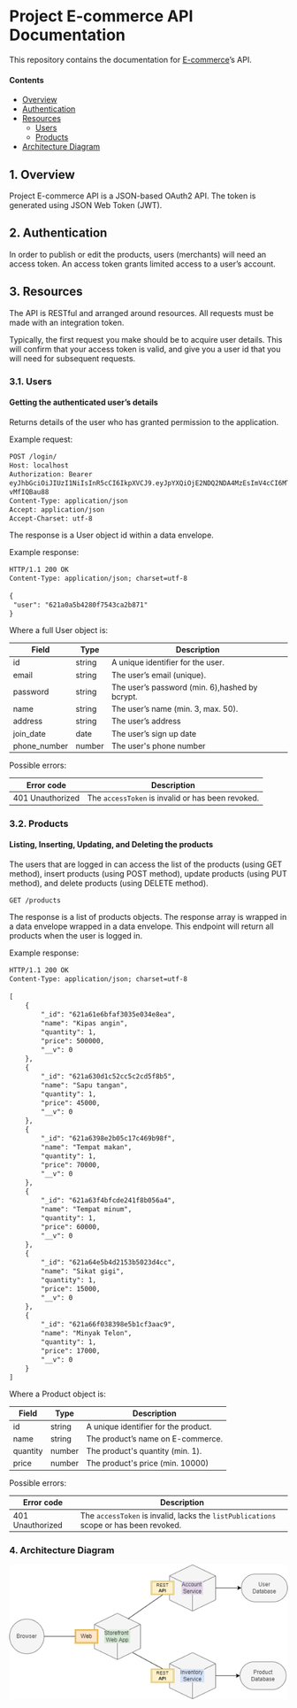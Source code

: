 # Project E-commerce API Documentation

This repository contains the documentation for [E-commerce](https://github.com/hazrinatn/project_api)’s API.

#### Contents

- [Overview](#1-overview)
- [Authentication](#2-authentication)
- [Resources](#3-resources)
  - [Users](#31-users)
  - [Products](#32-products)
- [Architecture Diagram](#4-architecture)

## 1. Overview

Project E-commerce API is a JSON-based OAuth2 API. The token is generated using JSON Web Token (JWT).

## 2. Authentication

In order to publish or edit the products, users (merchants) will need an access token. An access token grants limited access to a user’s account.

## 3. Resources

The API is RESTful and arranged around resources. All requests must be made with an integration token.

Typically, the first request you make should be to acquire user details. This will confirm that your access token is valid, and give you a user id that you will need for subsequent requests.

### 3.1. Users

#### Getting the authenticated user’s details

Returns details of the user who has granted permission to the application.

Example request:

```
POST /login/
Host: localhost
Authorization: Bearer eyJhbGciOiJIUzI1NiIsInR5cCI6IkpXVCJ9.eyJpYXQiOjE2NDQ2NDA4MzEsImV4cCI6MTY0NTI0NTYzMX0.miNjUnu6GssoM2yGP8CLH2ecNMPVpk06-vMfIQBau88
Content-Type: application/json
Accept: application/json
Accept-Charset: utf-8
```

The response is a User object id within a data envelope.

Example response:

```
HTTP/1.1 200 OK
Content-Type: application/json; charset=utf-8

{
 "user": "621a0a5b4280f7543ca2b871"
}
```

Where a full User object is:

| Field        | Type   | Description                                    |
| ------------ | ------ | ---------------------------------------------- |
| id           | string | A unique identifier for the user.              |
| email        | string | The user’s email (unique).                     |
| password     | string | The user’s password (min. 6),hashed by bcrypt. |
| name         | string | The user’s name (min. 3, max. 50).             |
| address      | string | The user’s address                             |
| join_date    | date   | The user’s sign up date                        |
| phone_number | number | The user's phone number                        |

Possible errors:

| Error code       | Description                                       |
| ---------------- | ------------------------------------------------- |
| 401 Unauthorized | The `accessToken` is invalid or has been revoked. |

### 3.2. Products

#### Listing, Inserting, Updating, and Deleting the products

The users that are logged in can access the list of the products (using GET method), insert products (using POST method), update products (using PUT method), and delete products (using DELETE method).

```
GET /products
```

The response is a list of products objects. The response array is wrapped in a data envelope wrapped in a data envelope. This endpoint will return all products when the user is logged in.

Example response:

```
HTTP/1.1 200 OK
Content-Type: application/json; charset=utf-8

[
    {
        "_id": "621a61e6bfaf3035e034e8ea",
        "name": "Kipas angin",
        "quantity": 1,
        "price": 500000,
        "__v": 0
    },
    {
        "_id": "621a630d1c52cc5c2cd5f8b5",
        "name": "Sapu tangan",
        "quantity": 1,
        "price": 45000,
        "__v": 0
    },
    {
        "_id": "621a6398e2b05c17c469b98f",
        "name": "Tempat makan",
        "quantity": 1,
        "price": 70000,
        "__v": 0
    },
    {
        "_id": "621a63f4bfcde241f8b056a4",
        "name": "Tempat minum",
        "quantity": 1,
        "price": 60000,
        "__v": 0
    },
    {
        "_id": "621a64e5b4d2153b5023d4cc",
        "name": "Sikat gigi",
        "quantity": 1,
        "price": 15000,
        "__v": 0
    },
    {
        "_id": "621a66f038398e5b1cf3aac9",
        "name": "Minyak Telon",
        "quantity": 1,
        "price": 17000,
        "__v": 0
    }
]
```

Where a Product object is:

| Field    | Type   | Description                          |
| -------- | ------ | ------------------------------------ |
| id       | string | A unique identifier for the product. |
| name     | string | The product’s name on E-commerce.    |
| quantity | number | The product's quantity (min. 1).     |
| price    | number | The product's price (min. 10000)     |

Possible errors:

| Error code       | Description                                                                           |
| ---------------- | ------------------------------------------------------------------------------------- |
| 401 Unauthorized | The `accessToken` is invalid, lacks the `listPublications` scope or has been revoked. |

### 4. Architecture Diagram

![Architecture Diagram](./architecture_diagram.png "The architecture diagram of the app")
